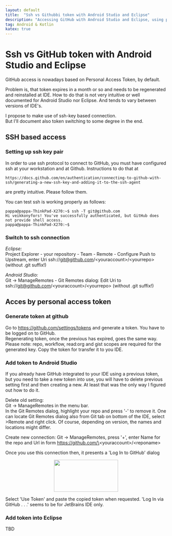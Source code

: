 ```yaml
---
layout: default
title:  "Ssh vs Githubbi token with Android Studio and Eclipse"
description: "Accessing GitHub with Android Studio and Eclipse, using personal access token or ssh"
tag: Android & Kotlin
katex: true
---
```

# Ssh vs GitHub token with Android Studio and Eclipse

GitHub access is nowadays based on Personal Access Token, by default.  

Problem is, that token expires in a month or so and needs to be regenerated and reinstalled at IDE.
How to do that is not very intuitive or well documented for Android Studio nor Eclipse. And tends to vary between versions of IDE's.

I propose to make use of ssh-key based connection.  
But I'll document also token switching to some degree in the end.

## SSH based access

### Setting up ssh key pair

In order to use ssh protocol to connect to GitHub, you must have configured ssh at your workstation and at Github. Instructions to do that at   

	https://docs.github.com/en/authentication/connecting-to-github-with-ssh/generating-a-new-ssh-key-and-adding-it-to-the-ssh-agent  
	
are pretty intuitive. Please follow them.  

You can test ssh is working properly as follows:  

	pappa@pappa-ThinkPad-X270:~$ ssh -T git@github.com
	Hi veikkonyfors! You've successfully authenticated, but GitHub does not provide shell access.
	pappa@pappa-ThinkPad-X270:~$ 

### Switch to ssh connection

*Eclipse:*  
Project Explorer - your repository - Team - Remote - Configure Push to Upstream, enter Uri
ssh://git@github.com/\<youraccount\>/\<yourrepo\>  (without .git suffix!)

*Android Studio:*  
Git -> ManageRemotes - Git Remotes dialog: Edit Uri to
ssh://git@github.com/\<youraccount\>/\<yourrepo\> 	(without .git suffix!)


## Acces by personal access token

### Generate token at github
Go to https://github.com/settings/tokens and generate a token. You have to be logged on to GitHub.  
Regenerating token, once the previous has expired, goes the same way.  
Please note: repo, workflow, read:org and gist scopes are required for the generated key.
Copy the token for transfer it to you IDE.  

### Add token to Android Studio
If you already have GitHub integrated to your IDE using a previous token, but you need to take a new token into use, you will have to delete previous setting first and then creating a new. At least that was the only way I figured out how to do it.

Delete old setting:  
Git -> ManageRemotes in the menu bar.  
In the Git Remotes dialog, highlight your repo and press '-' to remove it.
One can locate Git Remotes dialog also from Git tab on bottom of the IDE, select >Remote and right click.
Of course, depending on version, the names and locations might differ.

Create new connection:
Git -> ManageRemotes, press '+',
enter Name for the repo and Url in form https://github.com/\<youraccount\>/\<reponame\>

Once you use this connection then, it presents a 'Log In to GitHub' dialog

<p style="text-align:center;">
<img src="../../../img/2022-11-10-ssh-vs-github-token/GitHub-Login-1.png" width="200" height="100"/>
</p>

Select 'Use Token' and paste the copied token when requested.
'Log In via GitHub . . .' seems to be for JetBrains IDE only.


### Add token into Eclipse
TBD

